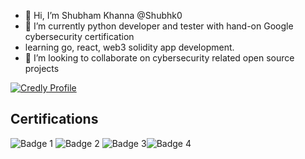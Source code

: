 - 👋 Hi, I’m Shubham Khanna @Shubhk0
- 🌱 I’m currently python developer and tester with hand-on Google cybersecurity certification
- learning go, react, web3 solidity app development.
- 💞️ I’m looking to collaborate on cybersecurity related open source projects 

<!--START_BADGES:badges-->

[![Credly Profile](https://img.shields.io/badge/Credly-View%20My%20Badges-blue)](https://www.credly.com/users/shubham-khanna.5e387c4c)
## Certifications
![Badge 1](https://images.credly.com/size/240x240/images/0bf0f2da-a699-4c82-82e2-56dcf1f2e1c7/image.png) ![Badge 2](https://images.credly.com/size/240x240/images/ea3eec65-ddad-4242-9c59-1defac0fa2d9/image.png) ![Badge 3](https://images.credly.com/size/240x240/images/66fb5b06-7caf-4b23-a0c3-d262ba57e3c2/image.png)![Badge 4](https://images.credly.com/size/240x240/images/4f17161c-0357-416f-8507-04f4517b1c2f/image.png)
<!---
Shubhk0/Shubhk0 is a ✨ special ✨ repository because its `README.md` (this file) appears on your GitHub profile.
You can click the Preview link to take a look at your changes.
--->


<!--[![An image of @shubhk0's Holopin badges, which is a link to view their full Holopin profile](https://holopin.me/shubhk0)](https://holopin.io/@shubhk0)
